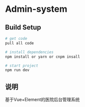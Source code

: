 # Admin-system

## Build Setup

``` bash
# get code
pull all code

# install dependencies
npm install or yarn or cnpm insall

# start project
npm run dev
```

## 说明
基于Vue+Element的医院后台管理系统
